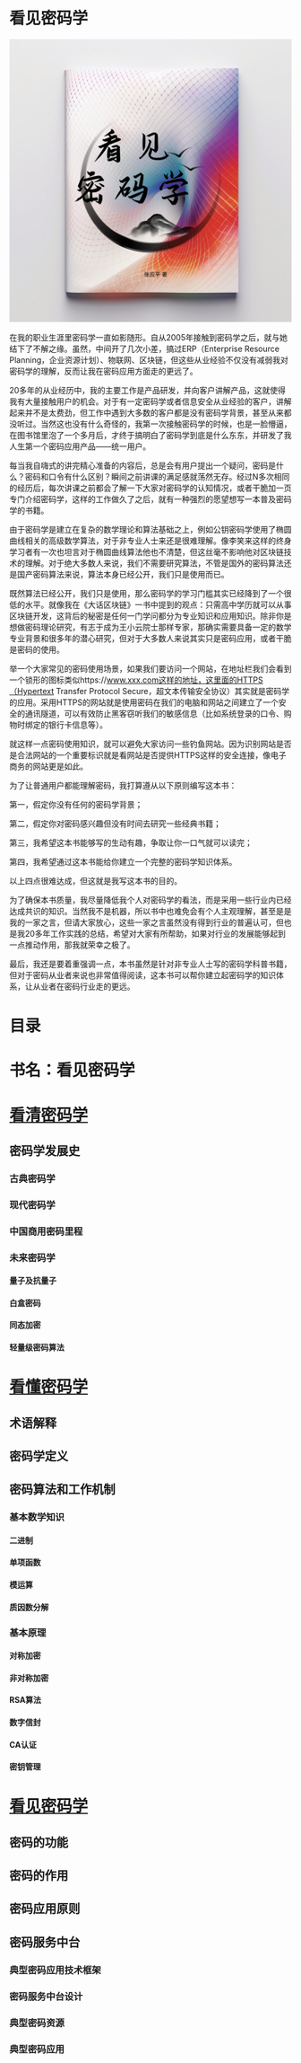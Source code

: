 # 看见密码学
![](image/seeingcryptography.png)

 在我的职业生涯里密码学一直如影随形。自从2005年接触到密码学之后，就与她结下了不解之缘。虽然，中间开了几次小差，搞过ERP（Enterprise Resource Planning，企业资源计划）、物联网、区块链，但这些从业经验不仅没有减弱我对密码学的理解，反而让我在密码应用方面走的更远了。

20多年的从业经历中，我的主要工作是产品研发，并向客户讲解产品，这就使得我有大量接触用户的机会。对于有一定密码学或者信息安全从业经验的客户，讲解起来并不是太费劲，但工作中遇到大多数的客户都是没有密码学背景，甚至从来都没听过。当然这也没有什么奇怪的，我第一次接触密码学的时候，也是一脸懵逼，在图书馆里泡了一个多月后，才终于搞明白了密码学到底是什么东东，并研发了我人生第一个密码应用产品——统一用户。

每当我自嗨式的讲完精心准备的内容后，总是会有用户提出一个疑问，密码是什么？密码和口令有什么区别？瞬间之前讲课的满足感就荡然无存。经过N多次相同的经历后，每次讲课之前都会了解一下大家对密码学的认知情况，或者干脆加一页专门介绍密码学，这样的工作做久了之后，就有一种强烈的愿望想写一本普及密码学的书籍。

由于密码学是建立在复杂的数学理论和算法基础之上，例如公钥密码学使用了椭圆曲线相关的高级数学算法，对于非专业人士来还是很难理解。像李笑来这样的终身学习者有一次也坦言对于椭圆曲线算法他也不清楚，但这丝毫不影响他对区块链技术的理解。对于绝大多数人来说，我们不需要研究算法，不管是国外的密码算法还是国产密码算法来说，算法本身已经公开，我们只是使用而已。

既然算法已经公开，我们只是使用，那么密码学的学习门槛其实已经降到了一个很低的水平。就像我在《大话区块链》一书中提到的观点：只需高中学历就可以从事区块链开发，这背后的秘密是任何一门学问都分为专业知识和应用知识。除非你是想做密码理论研究，有志于成为王小云院士那样专家，那确实需要具备一定的数学专业背景和很多年的潜心研究，但对于大多数人来说其实只是密码应用，或者干脆是密码的使用。

举一个大家常见的密码使用场景，如果我们要访问一个网站，在地址栏我们会看到一个锁形的图标类似https://www.xxx.com这样的地址，这里面的HTTPS（Hypertext Transfer Protocol Secure，超文本传输安全协议）其实就是密码学的应用。采用HTTPS的网站就是使用密码在我们的电脑和网站之间建立了一个安全的通讯隧道，可以有效防止黑客窃听我们的敏感信息（比如系统登录的口令、购物时绑定的银行卡信息等）。

就这样一点密码使用知识，就可以避免大家访问一些钓鱼网站。因为识别网站是否是合法网站的一个重要标识就是看网站是否提供HTTPS这样的安全连接，像电子商务的网站更是如此。

为了让普通用户都能理解密码，我打算遵从以下原则编写这本书：

第一，假定你没有任何的密码学背景；

第二，假定你对密码感兴趣但没有时间去研究一些经典书籍；

第三，我希望这本书能够写的生动有趣，争取让你一口气就可以读完；

第四，我希望通过这本书能给你建立一个完整的密码学知识体系。

以上四点很难达成，但这就是我写这本书的目的。

为了确保本书质量，我尽量降低我个人对密码学的看法，而是采用一些行业内已经达成共识的知识。当然我不是机器，所以书中也难免会有个人主观理解，甚至是是我的一家之言，但请大家放心，这些一家之言虽然没有得到行业的普遍认可，但也是我20多年工作实践的总结，希望对大家有所帮助，如果对行业的发展能够起到一点推动作用，那我就荣幸之极了。

最后，我还是要着重强调一点，本书虽然是针对非专业人士写的密码学科普书籍，但对于密码从业者来说也非常值得阅读，这本书可以帮你建立起密码学的知识体系，让从业者在密码行业走的更远。

# 目录

# 书名：看见密码学

# [看清密码学](charpter01_unlocking_cryptography00.md)

## 密码学发展史

### 古典密码学

### 现代密码学

### 中国商用密码里程

### 未来密码学

#### 量子及抗量子

#### 白盒密码

#### 同态加密

#### 轻量级密码算法

# [看懂密码学](charpter02_understanding_cryptography00.md)

## 术语解释

## 密码学定义

## 密码算法和工作机制

### 基本数学知识

#### 二进制

#### 单项函数

#### 模运算

#### 质因数分解

### 基本原理

#### 对称加密

#### 非对称加密

#### RSA算法

#### 数字信封

#### CA认证

#### 密钥管理

# [看见密码学](charpter03_seeing_cryptograpy00.md)

## 密码的功能

## 密码的作用

## 密码应用原则

## 密码服务中台

### 典型密码应用技术框架

### 密码服务中台设计

### 典型密码资源

### 典型密码应用